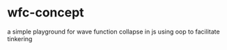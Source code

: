 # wfc-concept
a simple playground for wave function collapse in js using oop to facilitate tinkering
